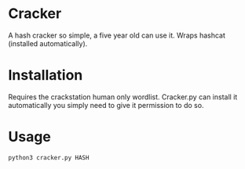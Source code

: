 # Cracker
A hash cracker so simple, a five year old can use it.
Wraps hashcat (installed automatically).

# Installation
Requires the crackstation human only wordlist. Cracker.py can install it automatically you simply need to give it permission to do so.

# Usage
`python3 cracker.py HASH`
